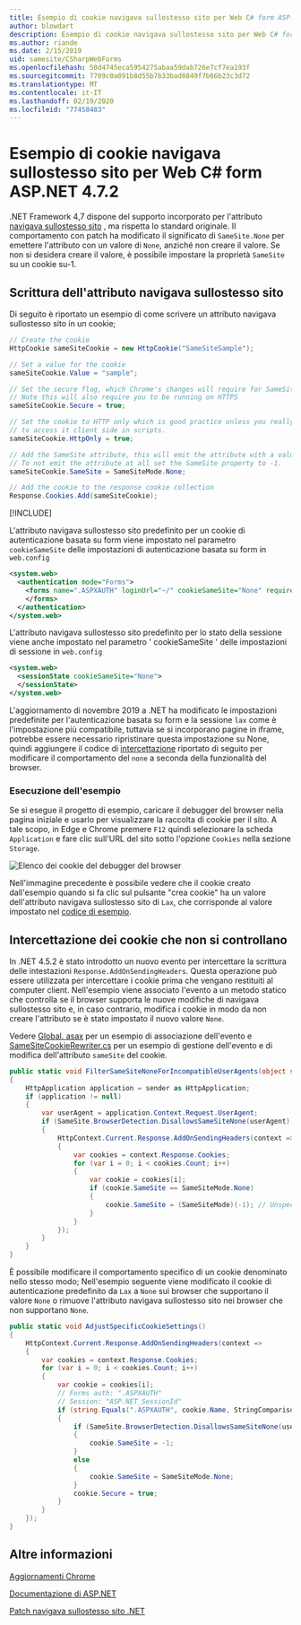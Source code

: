 ```yaml
---
title: Esempio di cookie navigava sullostesso sito per Web C# form ASP.NET 4.7.2
author: blowdart
description: Esempio di cookie navigava sullostesso sito per Web C# form ASP.NET 4.7.2
ms.author: riande
ms.date: 2/15/2019
uid: samesite/CSharpWebForms
ms.openlocfilehash: 50d4745eca5954275abaa59dab726e7cf7ea193f
ms.sourcegitcommit: 7709c0a091b8d55b7b33bad8849f7b66b23c3d72
ms.translationtype: MT
ms.contentlocale: it-IT
ms.lasthandoff: 02/19/2020
ms.locfileid: "77458483"
---
```

# <a name="samesite-cookie-sample-for-aspnet-472-c-webforms"></a>Esempio di cookie navigava sullostesso sito per Web C# form ASP.NET 4.7.2

.NET Framework 4,7 dispone del supporto incorporato per l'attributo [navigava sullostesso sito](https://www.owasp.org/index.php/SameSite) , ma rispetta lo standard originale.
Il comportamento con patch ha modificato il significato di `SameSite.None` per emettere l'attributo con un valore di `None`, anziché non creare il valore. Se non si desidera creare il valore, è possibile impostare la proprietà `SameSite` su un cookie su-1.

## <a name="sampleCode"></a>Scrittura dell'attributo navigava sullostesso sito

Di seguito è riportato un esempio di come scrivere un attributo navigava sullostesso sito in un cookie;

```c#
// Create the cookie
HttpCookie sameSiteCookie = new HttpCookie("SameSiteSample");

// Set a value for the cookie
sameSiteCookie.Value = "sample";

// Set the secure flag, which Chrome's changes will require for SameSite none.
// Note this will also require you to be running on HTTPS
sameSiteCookie.Secure = true;

// Set the cookie to HTTP only which is good practice unless you really do need
// to access it client side in scripts.
sameSiteCookie.HttpOnly = true;

// Add the SameSite attribute, this will emit the attribute with a value of none.
// To not emit the attribute at all set the SameSite property to -1.
sameSiteCookie.SameSite = SameSiteMode.None;

// Add the cookie to the response cookie collection
Response.Cookies.Add(sameSiteCookie);
```

[!INCLUDE[](~/includes/MTcomments.md)]

L'attributo navigava sullostesso sito predefinito per un cookie di autenticazione basata su form viene impostato nel parametro `cookieSameSite` delle impostazioni di autenticazione basata su form in `web.config` 

```xml
<system.web>
  <authentication mode="Forms">
    <forms name=".ASPXAUTH" loginUrl="~/" cookieSameSite="None" requireSSL="true">
    </forms>
  </authentication>
</system.web>
```

L'attributo navigava sullostesso sito predefinito per lo stato della sessione viene anche impostato nel parametro ' cookieSameSite ' delle impostazioni di sessione in `web.config`

```xml
<system.web>
  <sessionState cookieSameSite="None">     
  </sessionState>
</system.web>
```

L'aggiornamento di novembre 2019 a .NET ha modificato le impostazioni predefinite per l'autenticazione basata su form e la sessione `lax` come è l'impostazione più compatibile, tuttavia se si incorporano pagine in iframe, potrebbe essere necessario ripristinare questa impostazione su None, quindi aggiungere il codice di [intercettazione](#interception) riportato di seguito per modificare il comportamento del `none` a seconda della funzionalità del browser.

### <a name="running-the-sample"></a>Esecuzione dell'esempio

Se si esegue il progetto di esempio, caricare il debugger del browser nella pagina iniziale e usarlo per visualizzare la raccolta di cookie per il sito.
A tale scopo, in Edge e Chrome premere `F12` quindi selezionare la scheda `Application` e fare clic sull'URL del sito sotto l'opzione `Cookies` nella sezione `Storage`.

![Elenco dei cookie del debugger del browser](sample/img/BrowserDebugger.png)

Nell'immagine precedente è possibile vedere che il cookie creato dall'esempio quando si fa clic sul pulsante "crea cookie" ha un valore dell'attributo navigava sullostesso sito di `Lax`, che corrisponde al valore impostato nel [codice di esempio](#sampleCode).

## <a name="interception"></a>Intercettazione dei cookie che non si controllano

In .NET 4.5.2 è stato introdotto un nuovo evento per intercettare la scrittura delle intestazioni `Response.AddOnSendingHeaders`. Questa operazione può essere utilizzata per intercettare i cookie prima che vengano restituiti al computer client. Nell'esempio viene associato l'evento a un metodo statico che controlla se il browser supporta le nuove modifiche di navigava sullostesso sito e, in caso contrario, modifica i cookie in modo da non creare l'attributo se è stato impostato il nuovo valore `None`.

Vedere [Global. asax](https://github.com/blowdart/AspNetSameSiteSamples/blob/master/AspNet472CSharpWebForms/Global.asax.cs) per un esempio di associazione dell'evento e [SameSiteCookieRewriter.cs](https://github.com/blowdart/AspNetSameSiteSamples/blob/master/AspNet472CSharpWebForms/SameSiteCookieRewriter.cs) per un esempio di gestione dell'evento e di modifica dell'attributo `sameSite` del cookie.

```c#
public static void FilterSameSiteNoneForIncompatibleUserAgents(object sender)
{
    HttpApplication application = sender as HttpApplication;
    if (application != null)
    {
        var userAgent = application.Context.Request.UserAgent;
        if (SameSite.BrowserDetection.DisallowsSameSiteNone(userAgent))
        {
            HttpContext.Current.Response.AddOnSendingHeaders(context =>
            {
                var cookies = context.Response.Cookies;
                for (var i = 0; i < cookies.Count; i++)
                {
                    var cookie = cookies[i];
                    if (cookie.SameSite == SameSiteMode.None)
                    {
                        cookie.SameSite = (SameSiteMode)(-1); // Unspecified
                    }
                }
            });
        }
    }
}
```

È possibile modificare il comportamento specifico di un cookie denominato nello stesso modo; Nell'esempio seguente viene modificato il cookie di autenticazione predefinito da `Lax` a `None` sui browser che supportano il valore `None` o rimuove l'attributo navigava sullostesso sito nei browser che non supportano `None`.

```c#
public static void AdjustSpecificCookieSettings()
{
    HttpContext.Current.Response.AddOnSendingHeaders(context =>
    {
        var cookies = context.Response.Cookies;
        for (var i = 0; i < cookies.Count; i++)
        {
            var cookie = cookies[i]; 
            // Forms auth: ".ASPXAUTH"
            // Session: "ASP.NET_SessionId"
            if (string.Equals(".ASPXAUTH", cookie.Name, StringComparison.Ordinal))
            { 
                if (SameSite.BrowserDetection.DisallowsSameSiteNone(userAgent))
                {
                    cookie.SameSite = -1;
                }
                else
                {
                    cookie.SameSite = SameSiteMode.None;
                }
                cookie.Secure = true;
            }
        }
    });
}
```

## <a name="more-information"></a>Altre informazioni

[Aggiornamenti Chrome](https://www.chromium.org/updates/same-site)

[Documentazione di ASP.NET](/aspnet/samesite/system-web-samesite)

[Patch navigava sullostesso sito .NET](/aspnet/samesite/kbs-samesite)